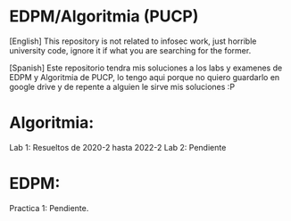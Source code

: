 # EDPM/Algoritmia (PUCP)
[English] This repository is not related to infosec work, just horrible university code, ignore it if what you are searching for the former.

[Spanish] Este repositorio tendra mis soluciones a los labs y examenes de EDPM y Algoritmia de PUCP, lo tengo aqui
porque no quiero guardarlo en google drive y de repente a alguien le sirve mis soluciones :P
 
Algoritmia:
================================
Lab 1: Resueltos de 2020-2 hasta 2022-2
Lab 2: Pendiente 


EDPM:
===============================
Practica 1: Pendiente.
 

